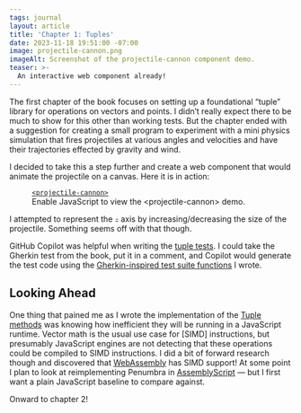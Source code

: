 ```yaml
---
tags: journal
layout: article
title: 'Chapter 1: Tuples'
date: 2023-11-18 19:51:00 -07:00
image: projectile-cannon.png
imageAlt: Screenshot of the projectile-cannon component demo.
teaser: >-
  An interactive web component already!
---
```


The first chapter of the book focuses on setting up a foundational “tuple” library for
operations on vectors and points. I didn’t really expect there to be much to show for this
other than working tests. But the chapter ended with a suggestion for creating a small
program to experiment with a mini physics simulation that fires projectiles at various
angles and velocities and have their trajectories effected by gravity and wind.

I decided to take this a step further and create a web component that would animate the
projectile on a canvas. Here it is in action:

<figure>
  <figcaption>
    <a href="https://github.com/limulus/penumbra-www/blob/bb3fc6bc3a35db3e7abe249f3838152e116e79f7/src/projectile-cannon/index.ts"><code>&lt;projectile-cannon&gt;</code></a>
  </figcaption>
  <projectile-cannon>
    <script>document.write('Loading…')</script>
    <noscript>Enable JavaScript to view the &lt;projectile-cannon&gt; demo.</noscript>
  </projectile-cannon>
  <script type="module" async src="/assets/js/projectile-cannon/index.js"></script>
</figure>

I attempted to represent the <math display="inline"><mi>z</mi></math> axis by
increasing/decreasing the size of the projectile. Something seems off with that though.

GitHub Copilot was helpful when writing the [tuple tests]. I could take the Gherkin test
from the book, put it in a comment, and Copilot would generate the test code using the
[Gherkin-inspired test suite functions] I wrote.

[tuple tests]: https://github.com/limulus/penumbra/blob/420867ab2c91f8bf42a4fa0e49cb4e927de9dbeb/src/lib/Tuple.spec.ts
[Gherkin-inspired test suite functions]: https://github.com/limulus/penumbra/blob/420867ab2c91f8bf42a4fa0e49cb4e927de9dbeb/src/gherkin.ts

## Looking Ahead

One thing that pained me as I wrote the implementation of the [Tuple methods] was knowing how
inefficient they will be running in a JavaScript runtime. Vector math is the usual use case
for [SIMD] instructions, but presumably JavaScript engines are not detecting that these
operations could be compiled to SIMD instructions. I did a bit of forward research though
and discovered that [WebAssembly] has SIMD support! At some point I plan to look at
reimplementing Penumbra in [AssemblyScript] — but I first want a plain JavaScript baseline
to compare against.

[Tuple methods]: https://github.com/limulus/penumbra/blob/420867ab2c91f8bf42a4fa0e49cb4e927de9dbeb/src/lib/Tuple.ts
[SIMD instructions]: https://en.wikipedia.org/wiki/Single_instruction,_multiple_data
[webassembly]: https://webassembly.org/
[assemblyscript]: https://www.assemblyscript.org/

Onward to chapter 2!

[//begin]: # 'Autogenerated link references for markdown compatibility'
